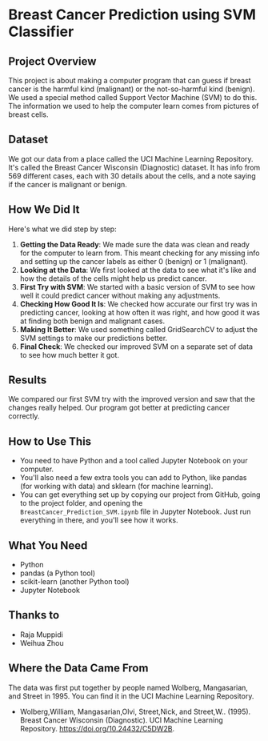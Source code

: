# Breast Cancer Prediction using SVM Classifier

## Project Overview

This project is about making a computer program that can guess if breast cancer is the harmful kind (malignant) or the not-so-harmful kind (benign). We used a special method called Support Vector Machine (SVM) to do this. The information we used to help the computer learn comes from pictures of breast cells.

## Dataset

We got our data from a place called the UCI Machine Learning Repository. It's called the Breast Cancer Wisconsin (Diagnostic) dataset. It has info from 569 different cases, each with 30 details about the cells, and a note saying if the cancer is malignant or benign.

## How We Did It

Here's what we did step by step:

1. **Getting the Data Ready**: We made sure the data was clean and ready for the computer to learn from. This meant checking for any missing info and setting up the cancer labels as either 0 (benign) or 1 (malignant).
2. **Looking at the Data**: We first looked at the data to see what it's like and how the details of the cells might help us predict cancer.
3. **First Try with SVM**: We started with a basic version of SVM to see how well it could predict cancer without making any adjustments.
4. **Checking How Good It Is**: We checked how accurate our first try was in predicting cancer, looking at how often it was right, and how good it was at finding both benign and malignant cases.
5. **Making It Better**: We used something called GridSearchCV to adjust the SVM settings to make our predictions better.
6. **Final Check**: We checked our improved SVM on a separate set of data to see how much better it got.

## Results

We compared our first SVM try with the improved version and saw that the changes really helped. Our program got better at predicting cancer correctly.

## How to Use This

- You need to have Python and a tool called Jupyter Notebook on your computer.
- You'll also need a few extra tools you can add to Python, like pandas (for working with data) and sklearn (for machine learning).
- You can get everything set up by copying our project from GitHub, going to the project folder, and opening the `BreastCancer_Prediction_SVM.ipynb` file in Jupyter Notebook. Just run everything in there, and you'll see how it works.

## What You Need

- Python
- pandas (a Python tool)
- scikit-learn (another Python tool)
- Jupyter Notebook

## Thanks to

- Raja Muppidi
- Weihua Zhou

## Where the Data Came From
The data was first put together by people named Wolberg, Mangasarian, and Street in 1995. You can find it in the UCI Machine Learning Repository.
- Wolberg,William, Mangasarian,Olvi, Street,Nick, and Street,W.. (1995). Breast Cancer Wisconsin (Diagnostic). UCI Machine Learning Repository. https://doi.org/10.24432/C5DW2B.
